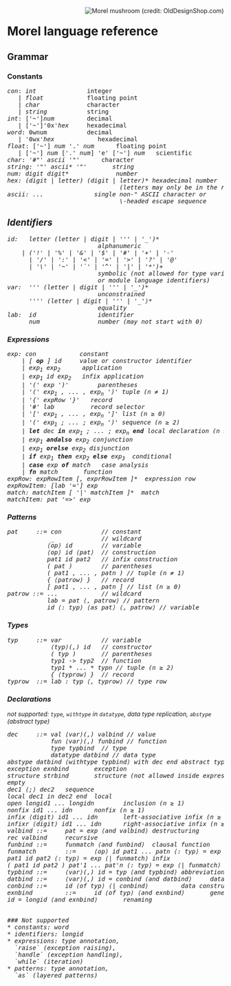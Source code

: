 <!--
{% comment %}
Licensed to Julian Hyde under one or more contributor license
agreements.  See the NOTICE file distributed with this work
for additional information regarding copyright ownership.
Julian Hyde licenses this file to you under the Apache
License, Version 2.0 (the "License"); you may not use this
file except in compliance with the License.  You may obtain a
copy of the License at

http://www.apache.org/licenses/LICENSE-2.0

Unless required by applicable law or agreed to in writing,
software distributed under the License is distributed on an
"AS IS" BASIS, WITHOUT WARRANTIES OR CONDITIONS OF ANY KIND,
either express or implied.  See the License for the specific
language governing permissions and limitations under the
License.
{% endcomment %}
-->
<img align="right" alt="Morel mushroom (credit: OldDesignShop.com)" src="etc/morel.jpg">

# Morel language reference

## Grammar

### Constants

<pre>
<i>con</i>: <i>int</i>              integer
   | <i>float</i>            floating point
   | <i>char</i>             character
   | <i>string</i>           string
<i>int</i>: ['~']<i>num</i>         decimal
   | ['~']'0x'<i>hex</i>     hexadecimal
<i>word</i>: 0wnum           decimal
   | '0wx'<i>hex</i>            hexadecimal
<i>float</i>: ['~'] <i>num</i> '.' <i>num</i>      floating point
   | ['~'] <i>num</i> ['.' <i>num</i>] 'e' ['~'] <i>num</i>   scientific
<i>char</i>: '#"' <i>ascii</i> '"'      character
<i>string<i>: '"' <i>ascii</i>* '"'       string
<i>num</i>: <i>digit</i> <i>digit</i>*             number
<i>hex</i>: (<i>digit</i> | <i>letter</i>) (<i>digit</i> | <i>letter</i>)* hexadecimal number
                               (letters may only be in the range A-F)
<i>ascii</i>: ...              single non-" ASCII character or
                               \-headed escape sequence
</pre>

## Identifiers

<pre>
<i>id</i>:   <i>letter</i> (<i>letter</i> | <i>digit</i> | ''' | '_')*
                         alphanumeric
    | ('!' | '%' | '&' | '$' | '#' | '+' | '-'
      | '/' | ':' | '<' | '=' | '>' | '?' | '@'
      | '\' | '~' | '`' | '^' | '|' | '*')+
                         symbolic (not allowed for type variables
                         or module language identifiers)
<i>var</i>:  ''' (<i>letter</i> | <i>digit</i> | ''' | '_')*
                         unconstrained
      '''' (<i>letter</i> | <i>digit</i> | ''' | '_'⟩*
                         equality
<i>lab</i>:  <i>id</i>                 identifier
      <i>num</i>                number (may not start with 0)
</pre>

### Expressions

<pre>
<i>exp</i>: <i>con</i>            constant
    | [ <b>op</b> ] <i>id</i>     value or constructor identifier
    | <i>exp<sub>1</sub></i> <i>exp<sub>2</sub></i>      application
    | <i>exp<sub>1</sub></i> <i>id</i> <i>exp<sub>2</sub></i>   infix application
    | '(' <i>exp</i> ')'        parentheses
    | '(' <i>exp<sub>1</sub></i> , ... , <i>exp<sub>n</sub></i> ')' tuple (n &ne; 1)
    | '{' <i>expRow</i> '}'   record
    | '#' <i>lab</i>          record selector
    | '[' <i>exp<sub>1</sub></i> , ... , <i>exp<sub>n</sub></i> ']' list (n &ge; 0)
    | '(' <i>exp<sub>1</sub></i> ; ... ; <i>exp<sub>n</sub></i> ')' sequence (n &ge; 2)
    | <b>let</b> <i>dec</i> <b>in</b> <i>exp<sub>1</sub></i> ; ... ; <i>exp<sub>n</sub></i> <b>end</b> local declaration (n ≥ 1)
    | <i>exp<sub>1</sub></i> <b>andalso</b> <i>exp<sub>2</sub></i> conjunction
    | <i>exp<sub>1</sub></i> <b>orelse</b> <i>exp<sub>2</sub></i> disjunction
    | <b>if</b> <i>exp<sub>1</sub></i> <b>then</b> <i>exp<sub>2</sub></i> <b>else</b> <i>exp<sub>3</sub></i>  conditional
    | <b>case</b> <i>exp</i> <b>of</b> <i>match</i>   case analysis
    | <b>fn</b> <i>match</i>       function
<i>expRow</i>: <i>expRowItem</i> [, <i>exprRowItem</i> ]*  expression row
<i>expRowItem</i>: [<i>lab</i> '='] <i>exp</i>
<i>match</i>: <i>matchItem</i> [ '|' <i>matchItem</i> ]*  match
<i>matchItem<i>: <i>pat</i> '=>' <i>exp</i>
</pre>

### Patterns

<pre>
pat     ::= con           // constant
            _             // wildcard
           ⟨op⟩ id        // variable
           ⟨op⟩ id ⟨pat⟩  // construction
           pat1 id pat2   // infix construction
           ( pat )        // parentheses
           ( pat1 , ... , patn ) // tuple (n ≠ 1)
           { ⟨patrow⟩ }   // record
           [ pat1 , ... , patn ] // list (n ≥ 0)
patrow ::= ...            // wildcard
           lab = pat ⟨, patrow⟩ // pattern
           id ⟨: typ⟩ ⟨as pat⟩ ⟨, patrow⟩ // variable
</pre>

### Types

<pre>
typ     ::= var           // variable
            ⟨typ⟩(,) id   // constructor
            ( typ )       // parentheses
            typ1 -> typ2  // function
            typ1 * ... * typn // tuple (n ≥ 2)
            { ⟨typrow⟩ }  // record
typrow  ::= lab : typ ⟨, typrow⟩ // type row
</pre>

### Declarations

not supported: `type`, `withtype` in `datatype`, data type replication, `abstype` (abstract type)

<pre>
dec     ::= val ⟨var⟩(,) valbind // value
            fun ⟨var⟩(,) funbind // function
            type typbind  // type
            datatype datbind // data type
abstype datbind ⟨withtype typbind⟩ with dec end abstract type
exception exnbind       exception
structure strbind       structure (not allowed inside expressions)
empty
dec1 ⟨;⟩ dec2   sequence
local dec1 in dec2 end  local
open longid1 ... longidn        inclusion (n ≥ 1)
nonfix id1 ... idn      nonfix (n ≥ 1)
infix ⟨digit⟩ id1 ... idn       left-associative infix (n ≥ 1)
infixr ⟨digit⟩ id1 ... idn      right-associative infix (n ≥ 1)
valbind ::=     pat = exp ⟨and valbind⟩ destructuring
rec valbind     recursive
funbind ::=     funmatch ⟨and funbind⟩  clausal function
funmatch        ::=     ⟨op⟩ id pat1 ... patn ⟨: typ⟩ = exp ⟨| funmatch⟩        nonfix (n ≥ 1)
pat1 id pat2 ⟨: typ⟩ = exp ⟨| funmatch⟩ infix
( pat1 id pat2 ) pat'1 ... pat'n ⟨: typ⟩ = exp ⟨| funmatch⟩     infix (n ≥ 0)
typbind ::=     ⟨var⟩(,) id = typ ⟨and typbind⟩ abbreviation
datbind ::=     ⟨var⟩(,) id = conbind ⟨and datbind⟩     data type
conbind ::=     id ⟨of typ⟩ ⟨| conbind⟩         data constructor
exnbind         ::=     id ⟨of typ⟩ ⟨and exnbind⟩       generative
id = longid ⟨and exnbind⟩       renaming


### Not supported
* constants: word
* identifiers: longid
* expressions: type annotation,
  `raise` (exception raising),
  `handle` (exception handling),
  `while` (iteration)
* patterns: type annotation,
  `as` (layered patterns)

